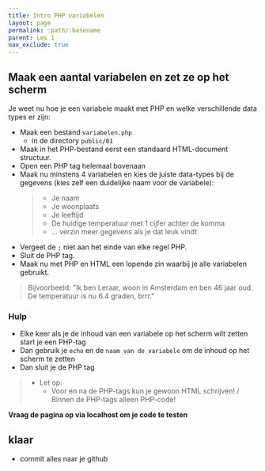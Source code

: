 ```yaml
---
title: Intro PHP variabelen
layout: page
permalink: :path/:basename
parent: Les 1
nav_exclude: true
---
```


## Maak een aantal variabelen en zet ze op het scherm

Je weet nu hoe je een variabele maakt met PHP en welke verschillende data types er zijn:

- Maak een bestand `variabelen.php`
    - in de directory `public/01`
- Maak in het PHP-bestand eerst een standaard HTML-document structuur.
- Open een PHP tag helemaal bovenaan
- Maak nu minstens 4 variabelen en kies de juiste data-types bij de gegevens (kies zelf een duidelijke naam voor de variabele):
   > - Je naam
   > - Je woonplaats
   > - Je leeftijd
   > - De huidige temperatuur met 1 cijfer achter de komma
   > - ... verzin meer gegevens als je dat leuk vindt
- Vergeet de `;` niet aan het einde van elke regel PHP.
- Sluit de PHP tag.
- Maak nu met PHP en HTML een lopende zin waarbij je alle variabelen gebruikt. 

> Bijvoorbeeld: "Ik ben Leraar, woon in Amsterdam en ben 46 jaar oud. De temperatuur is nu 6.4 graden, brrr."


### Hulp

- Elke keer als je de inhoud van een variabele op het scherm wilt zetten start je een PHP-tag
- Dan gebruik je `echo` en de `naam van de variabele` om de inhoud op het scherm te zetten
- Dan sluit je de PHP tag 
> - Let op:
>   - Voor en na de PHP-tags kun je gewoon HTML schrijven! / Binnen de PHP-tags alleen PHP-code!

**Vraag de pagina op via localhost om je code te testen**


## klaar
- commit alles naar je github

